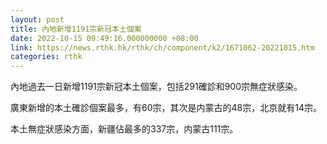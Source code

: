 ```yaml
---
layout: post
title: 內地新增1191宗新冠本土個案
date: 2022-10-15 09:49:16.000000000 +08:00
link: https://news.rthk.hk/rthk/ch/component/k2/1671062-20221015.htm
categories: rthk
---
```


內地過去一日新增1191宗新冠本土個案，包括291確診和900宗無症狀感染。

廣東新增的本土確診個案最多，有60宗，其次是内蒙古的48宗，北京就有14宗。

本土無症狀感染方面，新疆佔最多的337宗，内蒙古111宗。
